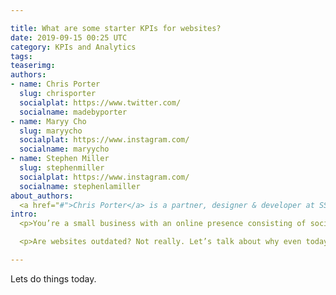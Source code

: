```yaml
---

title: What are some starter KPIs for websites?
date: 2019-09-15 00:25 UTC
category: KPIs and Analytics
tags:
teaserimg:
authors:
- name: Chris Porter
  slug: chrisporter
  socialplat: https://www.twitter.com/
  socialname: madebyporter
- name: Maryy Cho
  slug: maryycho
  socialplat: https://www.instagram.com/
  socialname: maryycho
- name: Stephen Miller
  slug: stephenmiller
  socialplat: https://www.instagram.com/
  socialname: stephenlamiller
about_authors: 
  <a href="#">Chris Porter</a> is a partner, designer & developer at SSFN & Forces Unite; <a href="#">Maryy Cho</a> is a designer and part of the collective, Forces Unite; <a href="#">Stephen Miller</a> is a partner, designer & photographer at SSFN, District Photography & Locale Workspace.
intro: 
  <p>You’re a small business with an online presence consisting of social media, online publishing and directory platforms. That should cover your basis, right?</p>

  <p>Are websites outdated? Not really. Let’s talk about why even today, you’ll need your own independent website.</p>

---
```


Lets do things today.
